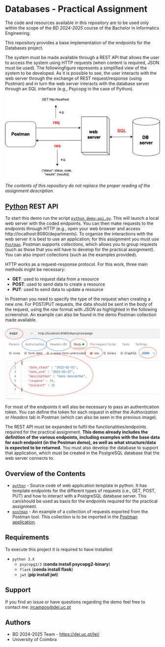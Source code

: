 # Databases - Practical Assignment

The code and resources available in this repository are to be used only within the scope of the _BD 2024-2025_ course of the Bachelor in Informatics Engineering.

This repository provides a base implementation of the endpoints for the Databases project.

The system must be made available through a REST API that allows the user to access the system using HTTP requests (when content is required, JSON must be used). The followingfigure represents a simplified view of the system to be developed. As it is possible to see, the user interacts with the web server through the exchange of REST request/response (using Postman) and in turn the web server interacts with the database server through an SQL interface (e.g., Psycopg in the case of Python).

<p align="center">
  <img src="rest_api-v1.png" />
</p>

_The contents of this repository do not replace the proper reading of the assignment description._

## [Python](python) REST API

To start this demo run the script [`python demo-api.py`](demo-api.py). This will launch a local web server with the coded endpoints. You can then make requests to the endpoints through HTTP (e.g., open your web browser and access http://localhost:8080/departments). To organize the interactions with the web server it is best to use an application; for this assignment you must use [`Postman`](https://www.postman.com/downloads/). Postman supports _collections_, which allows you to group requests (such as those that you will have to develop for the practical assignment). You can also import collections (such as the examples provided).

HTTP works as a request-response protocol. For this work, three main methods might be necessary:

- **GET**: used to request data from a resource
- **POST**: used to send data to create a resource
- **PUT**: used to send data to update a resource

In Postman you need to specify the type of the request when creating a new one. For POST/PUT requests, the data should be sent in the _body_ of the request, using the _raw_ format with _JSON_ as highlighted in the following screenshot. An example can also be found in the demo Postman collection made available.

<p align="center">
  <img src="postman_post.png" />
</p>

For most of the endpoints it will also be necessary to pass an authentication token. You can define the token for each request in either the _Authorization_ or _Headers_ tab in Postman (which can also be seen in the previous image). 

The REST API must be expanded to fulfil the functionalities/endpoints required for the practical assignment. **This demo already includes the definition of the various endpoints, including examples with the base data for each endpoint (in the Postman demo), as well as what structure/data is expected to be returned.** You must also develop the database to support that application, which must be created in the PostgreSQL database that the web server connects to.

## Overview of the Contents
- [`python`](python) - Source code of web application template in python. It has template endpoints for the different types of requests (i.e., GET, POST, PUT) and how to interact with a PostgreSQL database server. This can/should be used as basis for the endpoints required for the practical assignment.
- [`postman`](postman) - An example of a collection of requests exported from the Postman tool. This collection is to be imported in the [Postman application](https://www.postman.com/downloads/).


## Requirements

To execute this project it is required to have installed:

- `python 3.X`
  - `psycopg2/3` (**conda install psycopg2-binary**)
  - `flask` (**conda install flask**)
  - `jwt` (**pip install jwt**)

## Support

If you find an issue or have questions regarding the demo feel free to contact me: [jrcampos@dei.uc.pt](mailto:jrcampos@dei.uc.pt)


## Authors

* BD 2024-2025 Team - https://dei.uc.pt/lei/
* University of Coimbra

